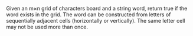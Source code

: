 Given an m×n grid of characters board and a string word, return true if the word exists in the grid. The word can be constructed from letters of sequentially adjacent cells (horizontally or vertically). The same letter cell may not be used more than once.
